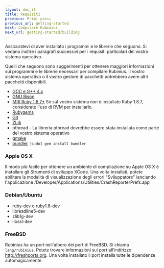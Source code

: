 ```yaml
---
layout: doc_it
title: Requisiti
previous: Primi passi
previous_url: getting-started
next: Compilare Rubinius
next_url: getting-started/building
---
```


Assicuratevi di aver installato i programmi e le librerie che seguono.
Si vedano inoltre i paragrafi successivi per i requisiti particolari del
vostro sistema operativo.

Quelli che seguono sono suggerimenti per ottenere maggiori informazioni sui
programmi e le librerie necessari per compilare Rubinius. Il vostro sistema
operativo o il vostro gestore di pacchetti potrebbero avere altri pacchetti
disponibili.

  * [GCC e G++ 4.x](http://gcc.gnu.org/)
  * [GNU Bison](http://www.gnu.org/software/bison/)
  * [MRI Ruby 1.8.7+](http://www.ruby-lang.org/) Se sul vostro sistema non è
    installato Ruby 1.8.7, considerate l'uso di
    [RVM](http://rvm.beginrescueend.com/) per installarlo.
  * [Rubygems](http://www.rubygems.org/)
  * [Git](http://git.or.cz/)
  * [ZLib](http://www.zlib.net/)
  * pthread - La libreria pthread dovrebbe essere stata installata come parte 
    del vostro sistema operativo
  * [gmake](http://savannah.gnu.org/projects/make/)
  * [bundler](http://bundler.io/) `[sudo] gem install bundler`


### Apple OS X

Il modo più facile per ottenere un ambiente di compilazione su Apple OS X è
installare gli Strumenti di sviluppo XCode. Una volta installati, potete 
abilitare la modalità di visualizzazione degli errori "Sviluppatore"
lanciando l'applicazione
/Developer/Applications/Utilities/CrashReporterPrefs.app


### Debian/Ubuntu

  * ruby-dev o ruby1.8-dev
  * libreadline5-dev
  * zlib1g-dev
  * libssl-dev

### FreeBSD

Rubinius ha un port nell'albero dei port di FreeBSD. Si chiama
`lang/rubinius`. Potete trovare informazioni sul port all'indirizzo
<http://freshports.org>. Una volta installato il port installa tutte le
dipendenze automagicamente.
